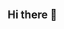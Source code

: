 ## Hi there 👋

<!--
**mjanakiram321/mjanakiram321** is a ✨ _special_ ✨ repository because its `README.md` (this file) appears on your GitHub profile.

Here are some ideas to get you started:

- 🔭 I’m currently working on ...
     - Data Quality using Machine Learning within Risk Domain; 
     - Explore opportunities in driving efficiency using ML techniques for data transformation
     - APAC head of Data and MI for Controls Assurance function
- 🌱 I’m currently learning ...
      - Machine learning algorithms
      - Deep Learning and AI
      - Risk Management practises followed within Operational risk areas
- 👯 I’m looking to collaborate on ...
- 🤔 I’m looking for help with ...
- 💬 Ask me about ...
- 📫 How to reach me: ...
      @janakirammusunuri1@gmail.com
      @https://www.linkedin.com/in/janakiram-m-61889b10/
- 😄 Pronouns: ...
- ⚡ Fun fact: ...
-->
